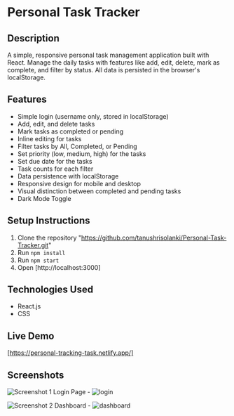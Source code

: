 # Personal Task Tracker

## Description
A simple, responsive personal task management application built with React. Manage the daily tasks with features like add, edit, delete, mark as complete, and filter by status. All data is persisted in the browser's localStorage.

## Features
- Simple login (username only, stored in localStorage)
- Add, edit, and delete tasks
- Mark tasks as completed or pending
- Inline editing for tasks
- Filter tasks by All, Completed, or Pending
- Set priority (low, medium, high) for the tasks
- Set due date for the tasks
- Task counts for each filter
- Data persistence with localStorage
- Responsive design for mobile and desktop
- Visual distinction between completed and pending tasks
- Dark Mode Toggle

## Setup Instructions
1. Clone the repository "https://github.com/tanushrisolanki/Personal-Task-Tracker.git"
2. Run `npm install`
3. Run `npm start`
4. Open [http://localhost:3000]

## Technologies Used
- React.js
- CSS 

## Live Demo
[https://personal-tracking-task.netlify.app/]

## Screenshots
![Screenshot 1](#)
Login Page - ![login](https://github.com/user-attachments/assets/43ac6a81-d9e4-464d-ae58-273e62d27d15)

![Screenshot 2](#)
Dashboard - ![dashboard](https://github.com/user-attachments/assets/0c357516-a768-4d8d-b406-d16b829cdc4a)
